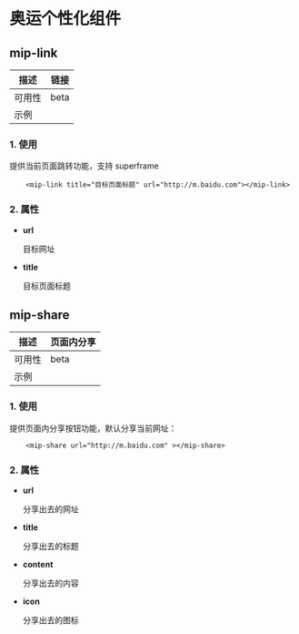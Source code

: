 # 奥运个性化组件


## mip-link

描述|链接
----|----
可用性|beta
示例|

### 1. 使用

提供当前页面跳转功能，支持 superframe

```
    <mip-link title="目标页面标题" url="http://m.baidu.com"></mip-link>
```

### 2. 属性

- **url**

    目标网址

- **title**

    目标页面标题
    

## mip-share

描述|页面内分享
----|----
可用性|beta
示例|

### 1. 使用

提供页面内分享按钮功能，默认分享当前网址：

```
    <mip-share url="http://m.baidu.com" ></mip-share>
```

### 2. 属性

- **url**

    分享出去的网址

- **title**

    分享出去的标题
    
- **content**

    分享出去的内容

- **icon**

    分享出去的图标
